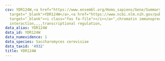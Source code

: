 ```yaml
---
csv: YDR124W,<a href="https://www.ensembl.org/Homo_sapiens/Gene/Summary?db=core;g=YDR124W"
  target="_blank">YDR124W</a>,<a href="https://www.ncbi.nlm.nih.gov/pubmed/15343339"
  target="_blank"><i class="fas fa-file"></i></a>",chromatin immunoprecipitation assay,direct
  interaction,,,,transcriptional regulation,
data_alias: YDR124W
data_id: YDR124W
data_numevidence: 1
data_species: Saccharomyces cerevisiae
data_taxid: '4932'
title: YDR124W
---
```


